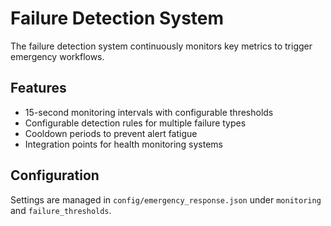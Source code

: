 # Failure Detection System

The failure detection system continuously monitors key metrics to trigger emergency workflows.

## Features
- 15-second monitoring intervals with configurable thresholds
- Configurable detection rules for multiple failure types
- Cooldown periods to prevent alert fatigue
- Integration points for health monitoring systems

## Configuration
Settings are managed in `config/emergency_response.json` under `monitoring` and `failure_thresholds`.
